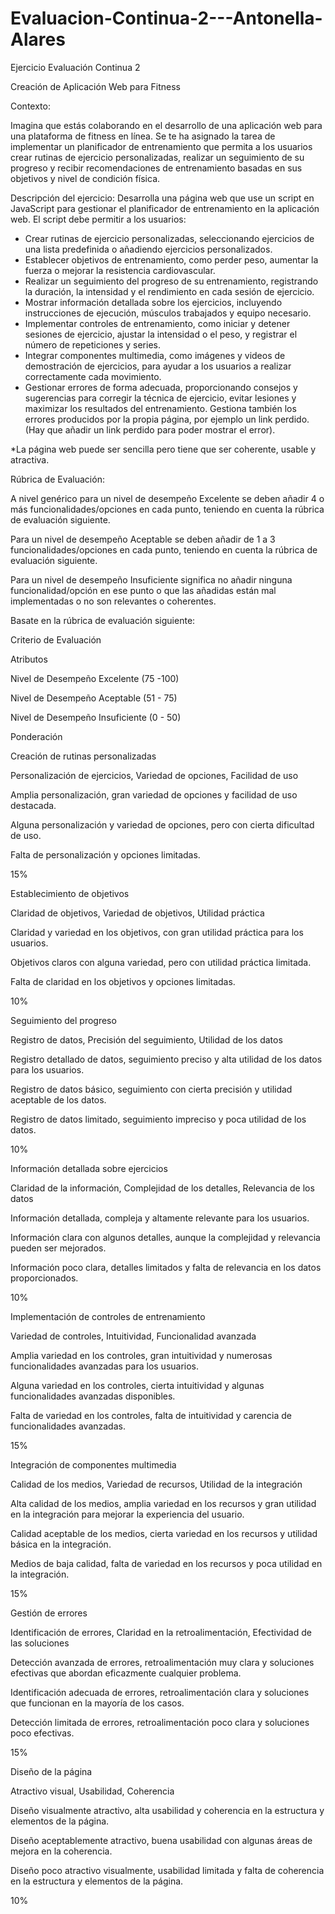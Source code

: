 # Evaluacion-Continua-2---Antonella-Alares

Ejercicio Evaluación Continua 2


Creación de Aplicación Web para Fitness


Contexto:

Imagina que estás colaborando en el desarrollo de una aplicación web para una plataforma de fitness en línea. Se te ha asignado la tarea de implementar un planificador de entrenamiento que permita a los usuarios crear rutinas de ejercicio personalizadas, realizar un seguimiento de su progreso y recibir recomendaciones de entrenamiento basadas en sus objetivos y nivel de condición física.


Descripción del ejercicio:
Desarrolla una página web que use un script en JavaScript para gestionar el planificador de entrenamiento en la aplicación web. El script debe permitir a los usuarios:

- Crear rutinas de ejercicio personalizadas, seleccionando ejercicios de una lista predefinida o añadiendo ejercicios personalizados.
- Establecer objetivos de entrenamiento, como perder peso, aumentar la fuerza o mejorar la resistencia cardiovascular.
- Realizar un seguimiento del progreso de su entrenamiento, registrando la duración, la intensidad y el rendimiento en cada sesión de ejercicio.
- Mostrar información detallada sobre los ejercicios, incluyendo instrucciones de ejecución, músculos trabajados y equipo necesario.
- Implementar controles de entrenamiento, como iniciar y detener sesiones de ejercicio, ajustar la intensidad o el peso, y registrar el número de repeticiones y series.
- Integrar componentes multimedia, como imágenes y videos de demostración de ejercicios, para ayudar a los usuarios a realizar correctamente cada movimiento.
- Gestionar errores de forma adecuada, proporcionando consejos y sugerencias para corregir la técnica de ejercicio, evitar lesiones y maximizar los resultados del entrenamiento. Gestiona también los errores producidos por la propia página,  por ejemplo un link perdido. (Hay que añadir un link perdido para poder  mostrar el error).

*La página web puede ser sencilla pero tiene que ser coherente, usable y atractiva.



Rúbrica de Evaluación:


A nivel genérico para un nivel de desempeño Excelente se deben añadir 4 o más funcionalidades/opciones en cada punto, teniendo en cuenta la rúbrica de evaluación siguiente.


Para un nivel de desempeño Aceptable se deben añadir de 1 a 3 funcionalidades/opciones en cada punto, teniendo en cuenta la rúbrica de evaluación siguiente.


Para un nivel de desempeño Insuficiente significa no añadir ninguna funcionalidad/opción en ese punto o que las añadidas están mal implementadas o no son relevantes o coherentes.


Basate en la rúbrica de evaluación siguiente:



Criterio de Evaluación

Atributos

Nivel de Desempeño Excelente (75 -100)

Nivel de Desempeño Aceptable (51 - 75)

Nivel de Desempeño Insuficiente (0 - 50)

Ponderación

Creación de rutinas personalizadas

Personalización de ejercicios, Variedad de opciones, Facilidad de uso

Amplia personalización, gran variedad de opciones y facilidad de uso destacada.

Alguna personalización y variedad de opciones, pero con cierta dificultad de uso.

Falta de personalización y opciones limitadas.

15%

Establecimiento de objetivos

Claridad de objetivos, Variedad de objetivos, Utilidad práctica

Claridad y variedad en los objetivos, con gran utilidad práctica para los usuarios.

Objetivos claros con alguna variedad, pero con utilidad práctica limitada.

Falta de claridad en los objetivos y opciones limitadas.

10%

Seguimiento del progreso

Registro de datos, Precisión del seguimiento, Utilidad de los datos

Registro detallado de datos, seguimiento preciso y alta utilidad de los datos para los usuarios.

Registro de datos básico, seguimiento con cierta precisión y utilidad aceptable de los datos.

Registro de datos limitado, seguimiento impreciso y poca utilidad de los datos.

10%

Información detallada sobre ejercicios

Claridad de la información, Complejidad de los detalles, Relevancia de los datos

Información detallada, compleja y altamente relevante para los usuarios.

Información clara con algunos detalles, aunque la complejidad y relevancia pueden ser mejorados.

Información poco clara, detalles limitados y falta de relevancia en los datos proporcionados.

10%

Implementación de controles de entrenamiento

Variedad de controles, Intuitividad, Funcionalidad avanzada

Amplia variedad en los controles, gran intuitividad y numerosas funcionalidades avanzadas para los usuarios.

Alguna variedad en los controles, cierta intuitividad y algunas funcionalidades avanzadas disponibles.

Falta de variedad en los controles, falta de intuitividad y carencia de funcionalidades avanzadas.

15%

Integración de componentes multimedia

Calidad de los medios, Variedad de recursos, Utilidad de la integración

Alta calidad de los medios, amplia variedad en los recursos y gran utilidad en la integración para mejorar la experiencia del usuario.

Calidad aceptable de los medios, cierta variedad en los recursos y utilidad básica en la integración.

Medios de baja calidad, falta de variedad en los recursos y poca utilidad en la integración.

15%

Gestión de errores

Identificación de errores, Claridad en la retroalimentación, Efectividad de las soluciones

Detección avanzada de errores, retroalimentación muy clara y soluciones efectivas que abordan eficazmente cualquier problema.

Identificación adecuada de errores, retroalimentación clara y soluciones que funcionan en la mayoría de los casos.

Detección limitada de errores, retroalimentación poco clara y soluciones poco efectivas.

15%

Diseño de la página

Atractivo visual, Usabilidad, Coherencia

Diseño visualmente atractivo, alta usabilidad y coherencia en la estructura y elementos de la página.

Diseño aceptablemente atractivo, buena usabilidad con algunas áreas de mejora en la coherencia.

Diseño poco atractivo visualmente, usabilidad limitada y falta de coherencia en la estructura y elementos de la página.

10%

